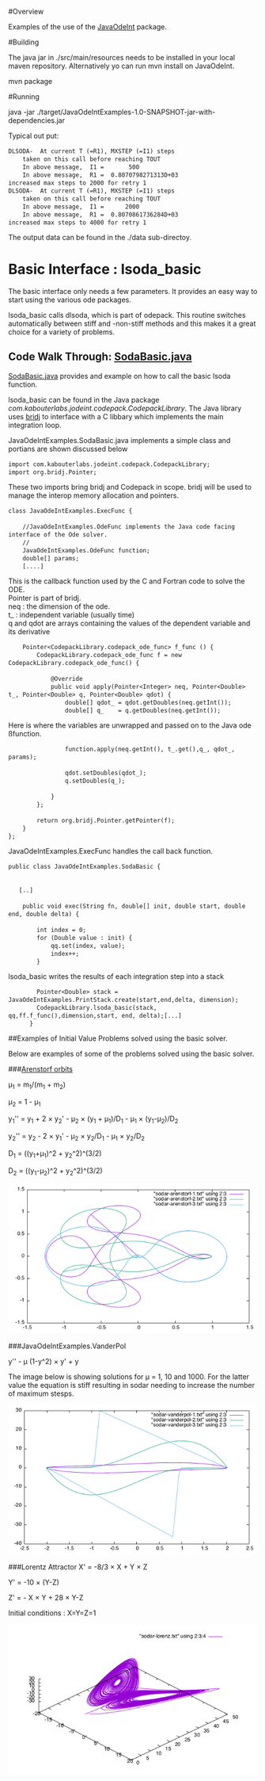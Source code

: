 #Overview

Examples of the use of the [JavaOdeInt](https://github.com/fons/JavaOdeInt) package.

#Building

The java jar in ./src/main/resources needs to be installed in your local maven repository.
Alternatively yo can run mvn install on JavaOdeInt.

mvn package

#Running

java -jar ./target/JavaOdeIntExamples-1.0-SNAPSHOT-jar-with-dependencies.jar

Typical out put:

 
    DLSODA-  At current T (=R1), MXSTEP (=I1) steps
        taken on this call before reaching TOUT
        In above message,  I1 =       500
        In above message,  R1 =  0.8070798271313D+03
    increased max steps to 2000 for retry 1
    DLSODA-  At current T (=R1), MXSTEP (=I1) steps
        taken on this call before reaching TOUT
        In above message,  I1 =      2000
        In above message,  R1 =  0.8070861736284D+03
    increased max steps to 4000 for retry 1
    


The output data can be found in the ./data sub-directoy.

# Basic Interface : lsoda_basic

The basic interface only needs a few parameters. It provides an easy way to start using the various ode packages.

lsoda_basic calls dlsoda, which is part of odepack. This routine switches automatically between stiff and -non-stiff methods and this makes it a great choice for a variety of problems.
 
## Code Walk Through: [SodaBasic.java](SodaBasic.java)

[SodaBasic.java](JavaOdeIntExamples/src/main/java/JavaOdeIntExamples/SodaBasic.java) provides and example on how to call the basic lsoda function.

lsoda\_basic  can be found in the Java package _com.kabouterlabs.jodeint.codepack.CodepackLibrary_. The Java library uses [bridj](https://github.com/nativelibs4java/BridJ) to interface with a C libbary which implements the main integration loop. 

JavaOdeIntExamples.SodaBasic.java implements a simple class and portians are shown discussed below



    import com.kabouterlabs.jodeint.codepack.CodepackLibrary;
    import org.bridj.Pointer;
    
These two imports bring bridj and Codepack in scope. bridj will be used to manage the interop memory allocation and pointers.

    class JavaOdeIntExamples.ExecFunc {
    
        //JavaOdeIntExamples.OdeFunc implements the Java code facing interface of the Ode solver.
        //
        JavaOdeIntExamples.OdeFunc function;
        double[] params;
        [....]

This is the callback function used by the C and Fortran code to solve the ODE.
<br>Pointer is part of bridj.
<br>neq : the dimension of the ode.
<br>t_ : independent variable (usually time)
<br>q and qdot are arrays containing the values of the dependent variable and its derivative
        
        Pointer<CodepackLibrary.codepack_ode_func> f_func () {
            CodepackLibrary.codepack_ode_func f = new CodepackLibrary.codepack_ode_func() {
    
                @Override
                public void apply(Pointer<Integer> neq, Pointer<Double> t_, Pointer<Double> q, Pointer<Double> qdot) {
                    double[] qdot_ = qdot.getDoubles(neq.getInt());
                    double[] q_    = q.getDoubles(neq.getInt());
Here is where the variables are unwrapped and passed on to the Java ode ßfunction.

                    function.apply(neq.getInt(), t_.get(),q_, qdot_, params);
      
                    qdot.setDoubles(qdot_);
                    q.setDoubles(q_);
    
                }
            };
           
            return org.bridj.Pointer.getPointer(f);
        }
    };
    
  
   JavaOdeIntExamples.ExecFunc handles the call back function.
  
    public class JavaOdeIntExamples.SodaBasic {
    
    
       [..]
           
        public void exec(String fn, double[] init, double start, double end, double delta) {
    
            int index = 0;
            for (Double value : init) {
                qq.set(index, value);
                index++;
            }
lsoda_basic writes the results of each integration step into a stack
            
            Pointer<Double> stack = JavaOdeIntExamples.PrintStack.create(start,end,delta, dimension);
            CodepackLibrary.lsoda_basic(stack, qq,ff.f_func(),dimension,start, end, delta);[...]
          }
    

##Examples of Initial Value Problems solved using the basic solver.

Below are examples of some of the problems solved using the basic solver.

###[Arenstorf orbits](Arenstorf.java)

&mu;<sub>1</sub> = m<sub>1</sub>/(m<sub>1</sub> + m<sub>2</sub>)

&mu;<sub>2</sub> = 1 - &mu;<sub>1</sub>
 
y<sub>1</sub>'' = y<sub>1</sub> + 2 &times; y<sub>2</sub>' - &mu;<sub>2</sub> &times; (y<sub>1</sub> + &mu;<sub>1</sub>)/D<sub>1</sub> - &mu;<sub>1</sub> &times; (y<sub>1</sub>-&mu;<sub>2</sub>)/D<sub>2</sub>

y<sub>2</sub>'' = y<sub>2</sub> - 2 &times; y<sub>1</sub>' - &mu;<sub>2</sub> &times; y<sub>2</sub>/D<sub>1</sub> - &mu;<sub>1</sub> &times; y<sub>2</sub>/D<sub>2</sub>

D<sub>1</sub> = ((y<sub>1</sub>+&mu;<sub>1</sub>)^2 + y<sub>2</sub>^2)^(3/2)

D<sub>2</sub> = ((y<sub>1</sub>-&mu;<sub>2</sub>)^2 + y<sub>2</sub>^2)^(3/2)

![arenstorf orbit](/images/arenstorf-1.png)

###JavaOdeIntExamples.VanderPol

y'' - &mu; (1-y^2) &times; y' + y

The image below is showing solutions for &mu; = 1, 10 and 1000. For the latter value the equation is stiff resulting in sodar needing to increase the number of maximum stesps.

![vanderpol ](/images/vanderpol.png)

###Lorentz Attractor
X' = -8/3 &times; X + Y &times; Z

Y' = -10 &times; (Y-Z)

Z' = - X &times; Y + 28 &times; Y-Z

Initial conditions : X=Y=Z=1

![lorentz 3d](/images/lorentz-3.png)
